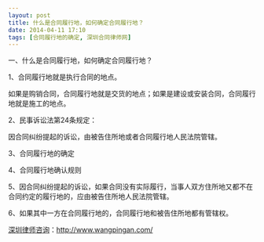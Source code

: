 ```yaml
---
layout: post
title: 什么是合同履行地，如何确定合同履行地？
date: 2014-04-11 17:10
tags: [合同履行地的确定, 深圳合同律师网]
---
```

一、什么是合同履行地，如何确定合同履行地？

1、合同履行地就是执行合同的地点。

如果是购销合同，合同履行地就是交货的地点；如果是建设或安装合同，合同履行地就是施工的地点。

2、民事诉讼法第24条规定：

因合同纠纷提起的诉讼，由被告住所地或者合同履行地人民法院管辖。

3、合同履行地的确定

4、合同履行地确认规则

5、因合同纠纷提起的诉讼，如果合同没有实际履行，当事人双方住所地又都不在合同约定的履行地的，应由被告住所地人民法院管辖。

6、如果其中一方在合同履行地的，合同履行地和被告住所地都有管辖权。


<a href="http://www.wangpingan.com/">深圳律师咨询</a>：<a href="http://www.wangpingan.com/">http://www.wangpingan.com/</a>

